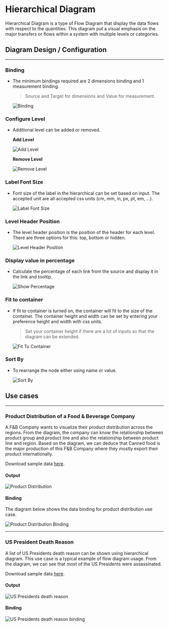 # Hierarchical Diagram
Hierarchical Diagram is a type of Flow Diagram that display the data flows with respect to the quantities.
This diagram put a visual emphasis on the major transfers or flows within a system with multiple levels or categories.

## Diagram Design / Configuration
---
### Binding
- The minimum bindings required are 2 dimensions binding and 1 measurement binding.  
    >Source and Target for dimensions and Value for measurement.

    ![Binding](./images/hierarchical-diagram/binding.PNG)

### Configure Level
- Additional level can be added or removed.

    **Add Level**

    ![Add Level](./images/hierarchical-diagram/add-level.PNG)

    **Remove Level**

    ![Remove Level](./images/hierarchical-diagram/remove-level.PNG)

### Label Font Size
- Font size of the label in the hierarchical can be set based on input. The accepted unit are all accepted css units (cm, mm, in, px, pt, em, ...).

    ![Label Font Size](./images/hierarchical-diagram/label-font-size.PNG)

### Level Header Position
- The level header position is the position of the header for each level. There are three options for this: top, bottom or hidden.

    ![Level Header Position](./images/hierarchical-diagram/level-header-position.PNG)


### Display value in percentage
- Calculate the percentage of each link from the source and display it in the link and tooltip.

    ![Show Percentage](./images/hierarchical-diagram/show-percentage.png)

### Fit to container
- If fit to container is turned on, the container will fit to the size of the container. The container height and width can be set by entering your preference height and width with css units. 
    >Set your container height if there are a lot of inputs so that the diagram can be extended.

    ![Fit To Container](./images/hierarchical-diagram/fit-to-container.PNG)

### Sort By
- To rearrange the node either using name or value.

    ![Sort By](./images/hierarchical-diagram/sort-by.PNG)

## Use cases
---
### Product Distribution of a Food & Beverage Company

A F&B Company wants to visualize their product distribution across the regions. From the diagram, the company can know the relationship between product group and product line and also the relationship between product line and region. Based on the diagram, we can deduce that Canned food is the major production of this F&B Company where they mostly export their product internationally.

Download sample data [here](./sample-data/hierarchical-diagram/company-product-distribution.csv).

#### Output

![Product Distribution](./images/hierarchical-diagram/product-distribution.PNG)

#### Binding
The diagram below shows the data binding for product distribution use case.

![Product Distribution Binding](./images/hierarchical-diagram/product-distribution-binding.PNG)

---

### US President Death Reason
A list of US Presidents death reason can be shown using hierarchical diagram. This use case is a typical example of flow diagram usage. From the diagram, we can see that most of the US Presidents were assassinated.

Download sample data [here](./sample-data/hierarchical-diagram/US-president-death-reason.csv).

#### Output

![US Presidents death reason](./images/hierarchical-diagram/us-president-death-reason.png)

#### Binding

![US Presidents death reason binding](./images/hierarchical-diagram/us-president-death-reason-binding.PNG)
